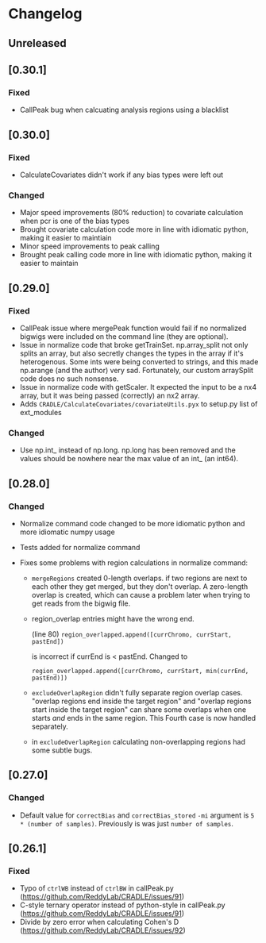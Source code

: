 # Changelog

## Unreleased

## [0.30.1]

### Fixed

- CallPeak bug when calcuating analysis regions using a blacklist

## [0.30.0]

### Fixed

- CalculateCovariates didn't work if any bias types were left out

### Changed
- Major speed improvements (80% reduction) to covariate calculation when pcr is one of the bias types
- Brought covariate calculation code more in line with idiomatic python, making it easier to maintiain
- Minor speed improvements to peak calling
- Brought peak calling code more in line with idiomatic python, making it easier to maintain

## [0.29.0]

### Fixed

- CallPeak issue where mergePeak function would fail if no normalized bigwigs were
  included on the command line (they are optional).
- Issue in normalize code that broke getTrainSet. np.array_split not only splits an
  array, but also secretly changes the types in the array if it's heterogenous. Some ints
  were being converted to strings, and this made np.arange (and the author) very sad. Fortunately,
  our custom arraySplit code does no such nonsense.
- Issue in normalize code with getScaler. It expected the input to be a nx4 array, but it was being
  passed (correctly) an nx2 array.
- Adds `CRADLE/CalculateCovariates/covariateUtils.pyx` to setup.py list of ext_modules

### Changed

- Use np.int_ instead of np.long. np.long has been removed and the values should be nowhere near the
  max value of an int_ (an int64).

## [0.28.0]

### Changed

- Normalize command code changed to be more idiomatic python and more idiomatic numpy usage
- Tests added for normalize command
- Fixes some problems with region calculations in normalize command:

  * `mergeRegions` created 0-length overlaps. if two regions are next to
    each other they get merged, but they don't overlap. A zero-length
    overlap is created, which can cause a problem later when trying to
    get reads from the bigwig file.

  * region_overlap entries might have the wrong end.

    (line 80) `region_overlapped.append([currChromo, currStart, pastEnd])`

    is incorrect if currEnd is < pastEnd. Changed to

    `region_overlapped.append([currChromo, currStart, min(currEnd, pastEnd)])`

  * `excludeOverlapRegion` didn't fully separate region overlap cases.
    "overlap regions end inside the target region" and "overlap regions
    start inside the target region" can share some overlaps when one
    starts _and_ ends in the same region. This Fourth case is now
    handled separately.

  * in `excludeOverlapRegion` calculating non-overlapping regions had some subtle
    bugs.

## [0.27.0]

### Changed

- Default value for `correctBias` and `correctBias_stored` `-mi` argument is `5 * (number of samples)`. Previously is was just `number of samples`.

## [0.26.1]

### Fixed

- Typo of `ctrlWB` instead of `ctrlBW` in callPeak.py (https://github.com/ReddyLab/CRADLE/issues/91)
- C-style ternary operator instead of python-style in callPeak.py (https://github.com/ReddyLab/CRADLE/issues/91)
- Divide by zero error when calculating Cohen's D (https://github.com/ReddyLab/CRADLE/issues/92)
